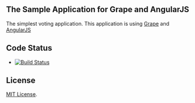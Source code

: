 ## The Sample Application for Grape and AngularJS
The simplest voting application.
This application is using [Grape](https://github.com/intridea/grape) and [AngularJS](https://angularjs.org/)

## Code Status

* [![Build Status](https://travis-ci.org/syguer/voter.svg?branch=master)](https://travis-ci.org/rails/rails)

## License

[MIT License](http://www.opensource.org/licenses/MIT).
